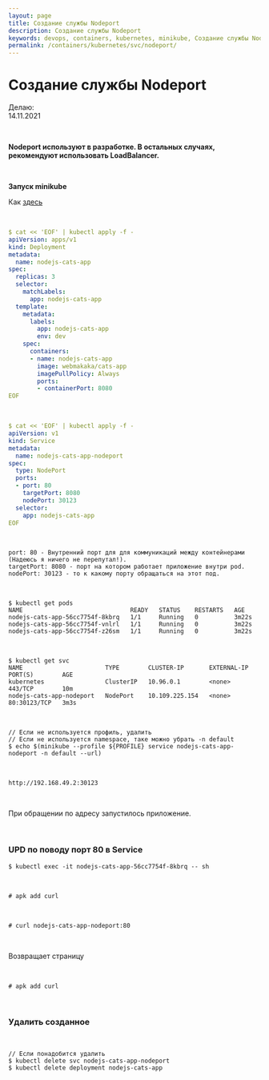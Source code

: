 ```yaml
---
layout: page
title: Создание службы Nodeport
description: Создание службы Nodeport
keywords: devops, containers, kubernetes, minikube, Создание службы Nodeport
permalink: /containers/kubernetes/svc/nodeport/
---
```


# Создание службы Nodeport

Делаю:  
14.11.2021

<br/>

**Nodeport используют в разработке. В остальных случаях, рекомендуют использовать LoadBalancer.**

<br/>

**Запуск minikube**

Как <a href="/containers/kubernetes/minikube/setup/">здесь</a>

<br/>

```yaml
$ cat << 'EOF' | kubectl apply -f -
apiVersion: apps/v1
kind: Deployment
metadata:
  name: nodejs-cats-app
spec:
  replicas: 3
  selector:
    matchLabels:
      app: nodejs-cats-app
  template:
    metadata:
      labels:
        app: nodejs-cats-app
        env: dev
    spec:
      containers:
      - name: nodejs-cats-app
        image: webmakaka/cats-app
        imagePullPolicy: Always
        ports:
        - containerPort: 8080
EOF
```

<br/>

```yaml
$ cat << 'EOF' | kubectl apply -f -
apiVersion: v1
kind: Service
metadata:
  name: nodejs-cats-app-nodeport
spec:
  type: NodePort
  ports:
  - port: 80
    targetPort: 8080
    nodePort: 30123
  selector:
    app: nodejs-cats-app
EOF
```

<br/>

```
port: 80 - Внутренний порт для для коммуникаций между контейнерами (Надеюсь я ничего не перепутал!).
targetPort: 8080 - порт на котором работает приложение внутри pod.
nodePort: 30123 - то к какому порту обращаться на этот под.
```

<br/>

```
$ kubectl get pods
NAME                              READY   STATUS    RESTARTS   AGE
nodejs-cats-app-56cc7754f-8kbrq   1/1     Running   0          3m22s
nodejs-cats-app-56cc7754f-vnlrl   1/1     Running   0          3m22s
nodejs-cats-app-56cc7754f-z26sm   1/1     Running   0          3m22s
```

<br/>

```
$ kubectl get svc
NAME                       TYPE        CLUSTER-IP       EXTERNAL-IP   PORT(S)        AGE
kubernetes                 ClusterIP   10.96.0.1        <none>        443/TCP        10m
nodejs-cats-app-nodeport   NodePort    10.109.225.154   <none>        80:30123/TCP   3m3s

```

<br/>

```
// Если не используется профиль, удалить
// Если не используется namespace, таке можно убрать -n default
$ echo $(minikube --profile ${PROFILE} service nodejs-cats-app-nodeport -n default --url)
```

<br/>

```
http://192.168.49.2:30123
```

<br/>

При обращении по адресу запустилось приложение.

<br/>

### UPD по поводу порт 80 в Service

```
$ kubectl exec -it nodejs-cats-app-56cc7754f-8kbrq -- sh
```

<br/>

```
# apk add curl
```

<br/>

```
# curl nodejs-cats-app-nodeport:80
```

<br/>

Возвращает страницу

<br/>

```
# apk add curl
```

<br/>

### Удалить созданное

<br/>

    // Если понадобится удалить
    $ kubectl delete svc nodejs-cats-app-nodeport
    $ kubectl delete deployment nodejs-cats-app
